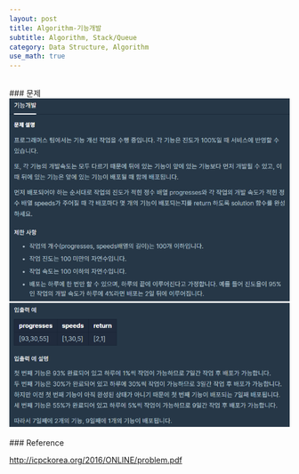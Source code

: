 ```yaml
---
layout: post
title: Algorithm-기능개발
subtitle: Algorithm, Stack/Queue
category: Data Structure, Algorithm
use_math: true
---
```


<br>
### 문제

<center><img src = '/post_img/200404/image5.png' width="600"/></center>
<center><img src = '/post_img/200404/image6.png' width="600"/></center>



<br>
### Reference

http://icpckorea.org/2016/ONLINE/problem.pdf

